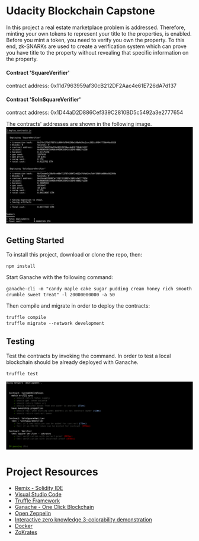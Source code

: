 # Udacity Blockchain Capstone

In this project a real estate marketplace problem is addressed. Therefore, minting your own tokens to represent your title to the properties, is enabled. Before you mint a token, you need to verify you own the property. To this end, zk-SNARKs are used to create a verification system which can prove you have title to the property without revealing that specific information on the property.

#### Contract 'SquareVerifier'
contract address: 0x11d7963959af30cB212DF2Aac4e61E726dA7d137

#### Contract 'SolnSquareVerifier'
contract address: 0x1D44aD2D886Cef339C2810BD5c5492a3e2777654

The contracts' addresses are shown in the following image.
![truffle test](images/migrations.png)

## Getting Started
To install this project, download or clone the repo, then:
```
npm install
```
Start Ganache with the following command:
```
ganache-cli -m "candy maple cake sugar pudding cream honey rich smooth crumble sweet treat" -l 20000000000 -a 50
```
Then compile and migrate in order to deploy the contracts:
```
truffle compile
truffle migrate --network development
```
## Testing
Test the contracts by invoking the command. In order to test a local blockchain should be already deployed with Ganache.
```
truffle test
```
![truffle test](images/testing.png)

# Project Resources

* [Remix - Solidity IDE](https://remix.ethereum.org/)
* [Visual Studio Code](https://code.visualstudio.com/)
* [Truffle Framework](https://truffleframework.com/)
* [Ganache - One Click Blockchain](https://truffleframework.com/ganache)
* [Open Zeppelin ](https://openzeppelin.org/)
* [Interactive zero knowledge 3-colorability demonstration](http://web.mit.edu/~ezyang/Public/graph/svg.html)
* [Docker](https://docs.docker.com/install/)
* [ZoKrates](https://github.com/Zokrates/ZoKrates)
